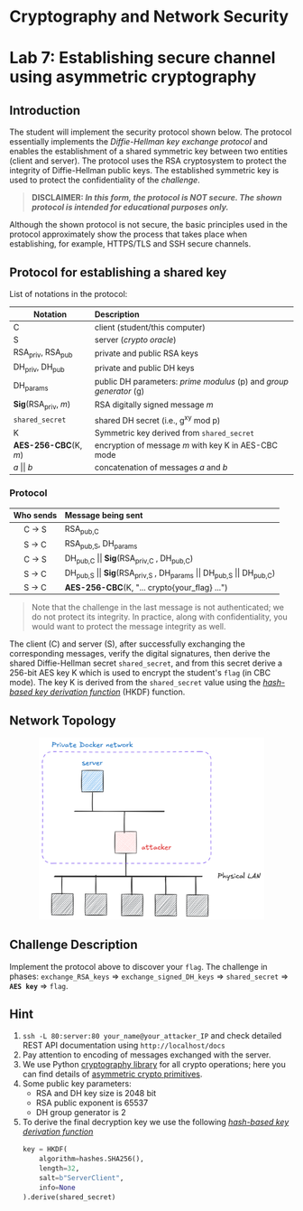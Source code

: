 # Cryptography and Network Security <!-- omit in toc -->

# Lab 7: Establishing secure channel using asymmetric cryptography

## Introduction

The student will implement the security protocol shown below. The protocol essentially implements the _Diffie-Hellman key exchange protocol_ and enables the establishment of a shared symmetric key between two entities (client and server). The protocol uses the RSA cryptosystem to protect the integrity of Diffie-Hellman public keys. The established symmetric key is used to protect the confidentiality of the _challenge_.

>**DISCLAIMER: _In this form, the protocol is NOT secure. The shown protocol is intended for educational purposes only._**

Although the shown protocol is not secure, the basic principles used in the protocol approximately show the process that takes place when establishing, for example, HTTPS/TLS and SSH secure channels.

## Protocol for establishing a shared key

List of notations in the protocol:

| Notation                               | Description                                                     |
| -------------------------------------- | :-------------------------------------------------------------- |
| C                                      | client (student/this computer)                                  |
| S                                      | server (_crypto oracle_)                                        |
| RSA<sub>priv</sub>, RSA<sub>pub</sub>  | private and public RSA keys                                    |
| DH<sub>priv</sub>, DH<sub>pub</sub>    | private and public DH keys                                     |  |
| DH<sub>params</sub>                    | public DH parameters: _prime modulus_ (p) and _group generator_ (g) |
| **Sig**(RSA<sub>priv</sub></sub>, _m_) | RSA digitally signed message _m_                               |
| `shared_secret`                        | shared DH secret (i.e., g<sup>xy</sup> mod p)                  |
| K                                      | Symmetric key derived from `shared_secret`                      |
| **AES-256-CBC**(K, _m_)                | encryption of message _m_ with key K in AES-CBC mode           |
| _a_ \|\| _b_                           | concatenation of messages _a_ and _b_                          |

### Protocol <!-- omit in toc -->

| Who sends | Message being sent                                                                                                              |
| :--------: | :-------------------------------------------------------------------------------------------------------------------------------- |
| C &rarr; S | RSA<sub>pub,C</sub>                                                                                                               |
| S &rarr; C | RSA<sub>pub,S</sub>, DH<sub>params</sub>                                                                                          |
| C &rarr; S | DH<sub>pub,C</sub> \|\| **Sig**(RSA<sub>priv,C</sub></sub> , DH<sub>pub,C</sub>)                                                  |
| S &rarr; C | DH<sub>pub,S</sub> \|\| **Sig**(RSA<sub>priv,S</sub></sub> , DH<sub>params</sub> \|\| DH<sub>pub,S</sub> \|\| DH<sub>pub,C</sub>) |
| S &rarr; C | **AES-256-CBC**(K, "... crypto{your_flag} ...")                                                                                        |

> Note that the challenge in the last message is not authenticated; we do not protect its integrity. In practice, along with confidentiality, you would want to protect the message integrity as well.

The client (C) and server (S), after successfully exchanging the corresponding messages, verify the digital signatures, then derive the shared Diffie-Hellman secret `shared_secret`, and from this secret derive a 256-bit AES key K which is used to encrypt the student's `flag` (in CBC mode). The key K is derived from the `shared_secret` value using the [_hash-based key derivation function_](https://cryptography.io/en/latest/hazmat/primitives/key-derivation-functions/?highlight=hkdf) (HKDF) function.

## Network Topology

<p align="center">
  <img src="../img/lab_topology_server_only.png" width="400px" height="auto"/>
</p>

## Challenge Description

Implement the protocol above to discover your `flag`. The challenge in phases: `exchange_RSA_keys` ⇒ `exchange_signed_DH_keys` ⇒ `shared_secret` ⇒ **`AES key`** ⇒ `flag`.

## Hint

1. `ssh -L 80:server:80 your_name@your_attacker_IP` and check detailed REST API documentation using `http://localhost/docs`
2. Pay attention to encoding of messages exchanged with the server.
3. We use Python [cryptography library](https://cryptography.io) for all crypto operations; here you can find details of [asymmetric crypto primitives](https://cryptography.io/en/latest/hazmat/primitives/asymmetric/).
4. Some public key parameters:
    - RSA and DH key size is 2048 bit
    - RSA public exponent is 65537
    - DH group generator is 2
5. To derive the final decryption key we use the following [_hash-based key derivation function_](https://cryptography.io/en/latest/hazmat/primitives/key-derivation-functions/?highlight=hkdf)
    ```python
    key = HKDF(
        algorithm=hashes.SHA256(),
        length=32,
        salt=b"ServerClient",
        info=None
    ).derive(shared_secret)
    ```